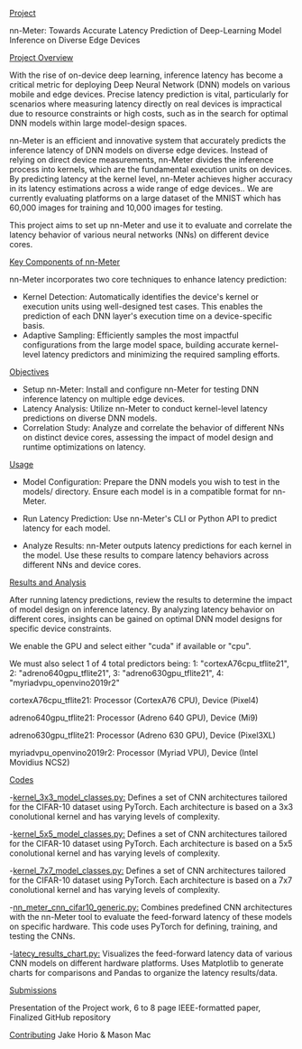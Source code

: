 [Project](#ProjectTitle)

nn-Meter: Towards Accurate Latency Prediction of Deep-Learning Model Inference on Diverse Edge Devices

[Project Overview](#Overview)

With the rise of on-device deep learning, inference latency has become a critical metric for deploying Deep Neural Network (DNN) models on various mobile and edge devices. Precise latency prediction is vital, particularly for scenarios where measuring latency directly on real devices is impractical due to resource constraints or high costs, such as in the search for optimal DNN models within large model-design spaces.

nn-Meter is an efficient and innovative system that accurately predicts the inference latency of DNN models on diverse edge devices. Instead of relying on direct device measurements, nn-Meter divides the inference process into kernels, which are the fundamental execution units on devices. By predicting latency at the kernel level, nn-Meter achieves higher accuracy in its latency estimations across a wide range of edge devices.. We are currently
evaluating platforms on a large dataset of the MNIST which has 60,000 images for training and 10,000 images for testing. 

This project aims to set up nn-Meter and use it to evaluate and correlate the latency behavior of various neural networks (NNs) on different device cores.

[Key Components of nn-Meter](#KeyComponents)
  
nn-Meter incorporates two core techniques to enhance latency prediction:

- Kernel Detection: Automatically identifies the device's kernel or execution units using well-designed test cases. This enables the prediction of each DNN layer's execution time on a device-specific basis.
- Adaptive Sampling: Efficiently samples the most impactful configurations from the large model space, building accurate kernel-level latency predictors and minimizing the required sampling efforts.

[Objectives](#Objectives)
  
- Setup nn-Meter: Install and configure nn-Meter for testing DNN inference latency on multiple edge devices.
- Latency Analysis: Utilize nn-Meter to conduct kernel-level latency predictions on diverse DNN models.
- Correlation Study: Analyze and correlate the behavior of different NNs on distinct device cores, assessing the impact of model design and runtime optimizations on latency.

[Usage](#Usage)

- Model Configuration: Prepare the DNN models you wish to test in the models/ directory. Ensure each model is in a compatible format for nn-Meter.

- Run Latency Prediction: Use nn-Meter's CLI or Python API to predict latency for each model.

- Analyze Results: nn-Meter outputs latency predictions for each kernel in the model. Use these results to compare latency behaviors across different NNs and device cores.

[Results and Analysis](#Results)

After running latency predictions, review the results to determine the impact of model design on inference latency. By analyzing latency behavior on different cores, insights can be gained on optimal DNN model designs for specific device constraints.

We enable the GPU and select either "cuda" if available or "cpu".

We must also select 1 of 4 total predictors being: 1: "cortexA76cpu_tflite21", 2: "adreno640gpu_tflite21", 3: "adreno630gpu_tflite21", 4: "myriadvpu_openvino2019r2"

cortexA76cpu_tflite21:     Processor (CortexA76 CPU),  Device (Pixel4)

adreno640gpu_tflite21:     Processor (Adreno 640 GPU), Device (Mi9)

adreno630gpu_tflite21:     Processor (Adreno 630 GPU), Device (Pixel3XL)

myriadvpu_openvino2019r2:  Processor (Myriad VPU),     Device (Intel Movidius NCS2)


[Codes](#codes)

-[kernel_3x3_model_classes.py:](#Code1) Defines a set of CNN architectures tailored for the CIFAR-10 dataset using PyTorch. Each architecture is based on a 3x3 conolutional kernel and has varying levels of complexity.

-[kernel_5x5_model_classes.py:](#Code2) Defines a set of CNN architectures tailored for the CIFAR-10 dataset using PyTorch. Each architecture is based on a 5x5 conolutional kernel and has varying levels of complexity.

-[kernel_7x7_model_classes.py:](#Code3) Defines a set of CNN architectures tailored for the CIFAR-10 dataset using PyTorch. Each architecture is based on a 7x7 conolutional kernel and has varying levels of complexity.

-[nn_meter_cnn_cifar10_generic.py:](#Code4) Combines predefined CNN architectures with the nn-Meter tool to evaluate the feed-forward latency of these models on specific hardware. This code uses PyTorch for defining, training, and testing the CNNs. 

-[latecy_results_chart.py:](#Code5) Visualizes the feed-forward latency data of various CNN models on different hardware platforms. Uses Matplotlib to generate charts for comparisons and Pandas to organize the latency results/data.

[Submissions](#Submissions)

Presentation of the Project work,
6 to 8 page IEEE-formatted paper,
Finalized GitHub repository

[Contributing](#Contributing)
Jake Horio & Mason Mac
